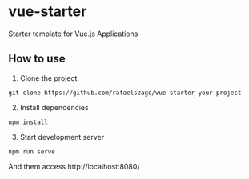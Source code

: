 # vue-starter

Starter template for Vue.js Applications

## How to use

1. Clone the project.

```
git clone https://github.com/rafaelszago/vue-starter your-project
```

2. Install dependencies

```
npm install
```

3. Start development server

```
npm run serve
```

And them access http://localhost:8080/
